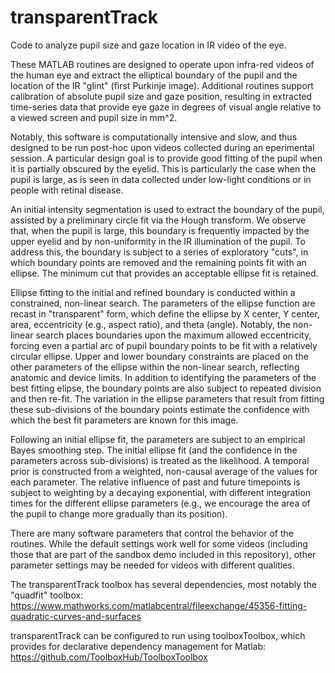 # transparentTrack
Code to analyze pupil size and gaze location in IR video of the eye.

These MATLAB routines are designed to operate upon infra-red videos of the human eye and extract the elliptical boundary of the pupil and the location of the IR "glint" (first Purkinje image). Additional routines support calibration of absolute pupil size and gaze position, resulting in extracted time-series data that provide eye gaze in degrees of visual angle relative to a viewed screen and pupil size in mm^2.

Notably, this software is computationally intensive and slow, and thus designed to be run post-hoc upon videos collected during an eperimental session. A particular design goal is to provide good fitting of the pupil when it is partially obscured by the eyelid. This is particularly the case when the pupil is large, as is seen in data collected under low-light conditions or in people with retinal disease.

An initial intensity segmentation is used to extract the boundary of the pupil, assisted by a preliminary circle fit via the Hough transform. We observe that, when the pupil is large, this boundary is frequently impacted by the upper eyelid and by non-uniformity in the IR illumination of the pupil. To address this, the boundary is subject to a series of exploratory "cuts", in which boundary points are removed and the remaining points fit with an ellipse. The minimum cut that provides an acceptable ellipse fit is retained.

Ellipse fitting to the initial and refined boundary is conducted within a constrained, non-linear search. The parameters of the ellipse function are recast in "transparent" form, which define the ellipse by X center, Y center, area, eccentricity (e.g., aspect ratio), and theta (angle). Notably, the non-linear search places boundaries upon the maximum allowed eccentricity, forcing even a partial arc of pupil boundary points to be fit with a relatively circular ellipse. Upper and lower boundary constraints are placed on the other parameters of the ellipse within the non-linear search, reflecting anatomic and device limits. In addition to identifying the parameters of the best fitting elipse, the boundary points are also subject to repeated division and then re-fit. The variation in the ellipse parameters that result from fitting these sub-divisions of the boundary points estimate the confidence with which the best fit parameters are known for this image.

Following an initial ellipse fit, the parameters are subject to an empirical Bayes smoothing step. The initial ellipse fit (and the confidence in the parameters across sub-divisions) is treated as the likelihood. A temporal prior is constructed from a weighted, non-causal average of the values for each parameter. The relative influence of past and future timepoints is subject to weighting by a decaying exponential, with different integration times for the different ellipse parameters (e.g., we encourage the area of the pupil to change more gradually than its position).

There are many software parameters that control the behavior of the routines. While the default settings work well for some videos (including those that are part of the sandbox demo included in this repository), other parameter settings may be needed for videos with different qualities.

The transparentTrack toolbox has several dependencies, most notably the "quadfit" toolbox: https://www.mathworks.com/matlabcentral/fileexchange/45356-fitting-quadratic-curves-and-surfaces

transparentTrack can be configured to run using toolboxToolbox, which provides for declarative dependency management for Matlab: https://github.com/ToolboxHub/ToolboxToolbox
